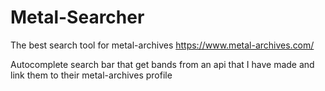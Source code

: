 # Metal-Searcher

The best search tool for metal-archives https://www.metal-archives.com/

Autocomplete search bar that get bands from an api that I have made and link them to their metal-archives profile
